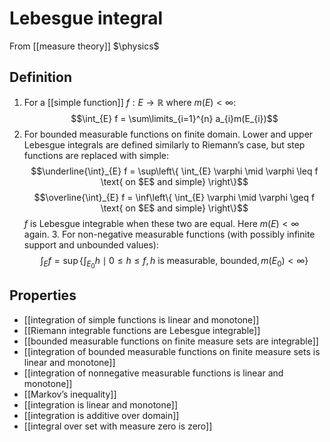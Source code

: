 # Lebesgue integral
From [[measure theory]]
$\physics$
## Definition
1. For a [[simple function]] $f: E \to \mathbb{R}$ where $m(E) < \infty$: 
   $$\int_{E} f = \sum\limits_{i=1}^{n} a_{i}m(E_{i})$$
2. For bounded measurable functions on finite domain. Lower and upper Lebesgue integrals are defined similarly to Riemann’s case, but step functions are replaced with simple:
   $$\underline{\int}_{E} f = \sup\left\{ \int_{E} \varphi \mid \varphi \leq f \text{ on $E$ and simple} \right\}$$
   $$\overline{\int}_{E} f = \inf\left\{ \int_{E} \varphi \mid \varphi \geq f \text{ on $E$ and simple} \right\}$$
   $f$ is Lebesgue integrable when these two are equal. Here $m(E) < \infty$ again.
   3. For non-negative measurable functions (with possibly infinite support and unbounded values):
  $$\int_{E} f = \sup \left\{ \int_{E_{0}} h \mid  0 \leq h \leq f, h \text{ is measurable, bounded}, m(E_{0}) < \infty \right\}$$
  

## Properties
- [[integration of simple functions is linear and monotone]]
- [[Riemann integrable functions are Lebesgue integrable]]
- [[bounded measurable functions on finite measure sets are integrable]]
- [[integration of bounded measurable functions on finite measure sets is linear and monotone]]
- [[integration of nonnegative measurable functions is linear and monotone]]
- [[Markov’s inequality]]
- [[integration is linear and monotone]]
- [[integration is additive over domain]]
- [[integral over set with measure zero is zero]]